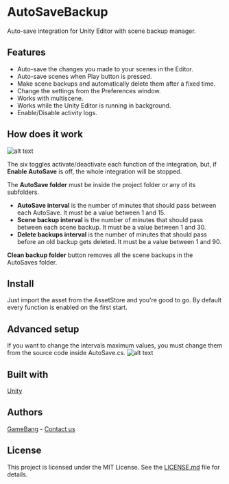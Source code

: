 # AutoSaveBackup
Auto-save integration for Unity Editor with scene backup manager.

## Features
- Auto-save the changes you made to your scenes in the Editor.
- Auto-save scenes when Play button is pressed.
- Make scene backups and automatically delete them after a fixed time.
- Change the settings from the Preferences window.
- Works with multiscene.
- Works while the Unity Editor is running in background.
- Enable/Disable activity logs.

## How does it work
![alt text](http://i.imgur.com/A5eIFNR.png)

The six toggles activate/deactivate each function of the integration, but, if **Enable AutoSave** is off, the whole integration will be stopped.

The **AutoSave folder** must be inside the project folder or any of its subfolders.

- **AutoSave interval** is the number of minutes that should pass between each AutoSave. It must be a value between 1 and 15.
- **Scene backup interval** is the number of minutes that should pass between each scene backup. It must be a value between 1 and 30.
- **Delete backups interval** is the number of minutes that should pass before an old backup gets deleted. It must be a value between 1 and 90.

**Clean backup folder** button removes all the scene backups in the AutoSaves folder.

## Install
Just import the asset from the AssetStore and you're good to go.
By default every function is enabled on the first start.

## Advanced setup
If you want to change the intervals maximum values, you must change them from the source code inside AutoSave.cs.
![alt text](http://i.imgur.com/DL2gSPP.png)

## Built with
[Unity](https://www.unity3d.com)

## Authors
[GameBang](http://www.gamebang.it) - [Contact us](info@gamebang.it)

## License
This project is licensed under the MIT License. See the [LICENSE.md](LICENSE.md) file for details.